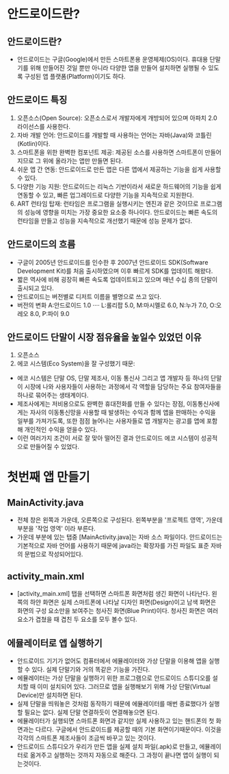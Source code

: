 # 안드로이드란?

## 안드로이드란?
- 안드로이드는 구글(Google)에서 만든 스마트폰용 운영체제(OS)이다. 휴대용 단말기를 위해 만들어진 것일 뿐만 아니라 다양한 앱을 만들어 설치하면 실행될 수 있도록 구성된 앱 플랫폼(Platform)이기도 하다.

## 안드로이드 특징
1) 오픈소스(Open Source): 오픈소스로서 개발자에게 개방되어 있으며 아파치 2.0 라이선스를 사용한다.
2) 자바 개발 언어: 안드로이드를 개발할 때 사용하는 언어는 자바(Java)와 코틀린(Kotlin)이다. 
3) 스마트폰을 위한 완벽한 컴포넌트 제공: 제공된 소스를 사용하면 스마트폰이 만들어지므로 그 위에 올라가는 앱만 만들면 된다.
4) 쉬운 앱 간 연동: 안드로이드로 만든 앱은 다른 앱에서 제공하는 기능을 쉽게 사용할 수 있다.
5) 다양한 기능 지원: 안드로이드는 리눅스 기반이라서 새로운 하드웨어의 기능을 쉽게 연동할 수 있고, 빠른 업그레이드로 다양한 기능을 지속적으로 지원한다.
6) ART 런타임 탑재: 런타임은 프로그램을 실행시키는 엔진과 같은 것이므로 프로그램의 성능에 영향을 미치는 가장 중요한 요소중 하나이다. 안드로이드는 빠른 속도의 런타임을 만들고 성능을 지속적으로 개선했기 때문에 성능 문제가 없다.

## 안드로이드의 흐름
- 구글이 2005년  안드로이드를 인수한 후 2007년 안드로이드 SDK(Software Development Kit)를 처음 출시하였으며 이후 빠르게 SDK를 업데이트 해왔다. 
- 짧은 역사에 비해 굉장히 빠른 속도록 업데이트되고 있으며 매년 수십 종의 단말이 출시되고 있다.
- 안드로이드는 버전별로 디저트 이름을 별명으로 쓰고 있다.
- 버전의 변화
  A:안드로이드 1.0  ····  L:롤리팝 5.0, M:마시멜로 6.0, N:누가 7.0, O:오레오 8.0, P:파이 9.0

## 안드로이드 단말이 시장 점유율을 높일수 있었던 이유
1) 오픈소스
2) 에코 시스템(Eco System)을 잘 구성했기 때문: 
  - 에코 시스템은 단말 OS, 단말 제조사, 이동 통신사 그리고 앱 개발자 등 하나의 단말이 시장에 나와 사용자들이 사용하는 과정에서 각 역할을 담당하는 주요 참여자들을 하나로 묶어주는 생태계이다.
  - 제조사에게는 저비용으로도 완벽한 휴대전화를 만들 수 있다는 장점, 이동통신사에게는 자사의 이동통신망을 사용할 때 발생하는 수익과 함께 앱을 판매하는 수익을 일부를 가져가도록, 또한 점점 늘어나는 사용자들로 앱 개발자는 광고를 앱에 포함해 개인적인 수익을 얻을수 있다. 
  - 이런 여러가지 조건이 서로 잘 맞아 떨어진 결과 안드로이드 에코 시스템이 성공적으로 만들어질 수 있었다.

# 첫번째 앱 만들기

## MainActivity.java
- 전체 창은 왼쪽과 가운데, 오른쪽으로 구성된다. 왼쪽부분을 '프로젝트 영역', 가운데 부분을 '작업 영역' 이라 부른다.
- 가운데 부분에 있는 탭중 [MainActivity.java]는 자바 소스 파일이다. 안드로이드는 기본적으로 자바 언어를 사용하기 때문에 java라는 확장자를 가진 파일도 표준 자바의 문법으로 작성되어있다.

## activity_main.xml
- [activity_main.xml] 탭을 선택하면 스마트폰 화면처럼 생긴 화면이 나타난다. 왼쪽의 하얀 화면은 실제 스마트폰에 나타날 디자인 화면(Design)이고 남색 화면은 화면의 구성 요소만을 보여주는 청사진 화면(Blue Print)이다. 청사진 화면은 여러 요소가 겹쳤을 때 겹친 두 요소를 모두 볼수 있다.

## 에뮬레이터로 앱 실행하기
- 안드로이드 기기가 없어도 컴퓨터에서 에뮬레이터와 가상 단말을 이용해 앱을 실행할 수 있다. 실제 단말기와 거의 똑같은 기능을 가진다.
- 에뮬레이터는 가상 단말을 실행하기 위한 프로그램으로 안드로이드 스튜디오를 설치할 때 이미 설치되어 있다. 그러므로 앱을 실행해보기 위해 가상 단말(Virtual Device)만 설치하면 된다.
- 실제 단말을 띄워놓은 것처럼 동작하기 때문에 에뮬레이터를 매번 종료했다가 실행할 필요는 없다. 실제 단말 연결하듯이 연결해놓으면 된다. 
- 에뮬레이터가 실행되면 스마트폰 화면과 같지만 실제 사용하고 있는 핸드폰의 첫 화면과는 다르다. 구글에서 안드로이드를 제공할 때의 기본 화면이기때문이다. 이것을 각각의 스마트폰 제조사들이 조금씩 바꾸고 있는 것이다.
- 안드로이드 스튜디오가 우리가 만든 앱을 실제 설치 파일(.apk)로 만들고, 에뮬레이터로 옮겨주고 실행하는 것까지 자동으로 해준다. 그 과정이 끝나면 앱이 실행이 되는것이다.